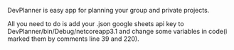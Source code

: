 DevPlanner is easy app for planning your group and private projects.

All you need to do is add your .json google sheets api key to DevPlanner/bin/Debug/netcoreapp3.1 and change some variables in code(i marked them by comments line 39 and 220). 
